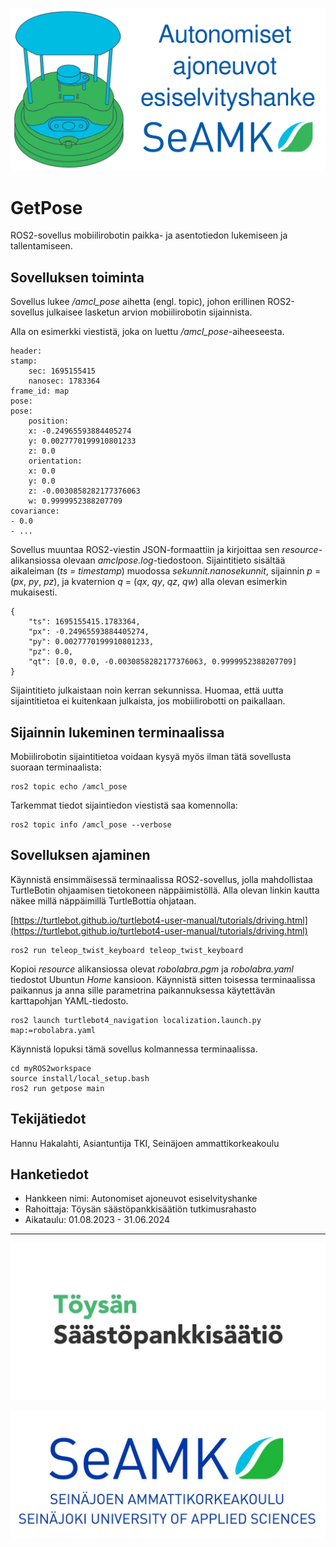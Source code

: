 ![roveri](/images/roveri.svg)

# GetPose

ROS2-sovellus mobiilirobotin paikka- ja asentotiedon lukemiseen ja tallentamiseen.

## Sovelluksen toiminta

Sovellus lukee */amcl_pose* aihetta (engl. topic), johon erillinen ROS2-sovellus julkaisee lasketun arvion mobiilirobotin sijainnista. 

Alla on esimerkki viestistä, joka on luettu */amcl_pose*-aiheeseesta.
```
header:
stamp:
    sec: 1695155415
    nanosec: 1783364
frame_id: map
pose:
pose:
    position:
    x: -0.24965593884405274
    y: 0.0027770199910801233
    z: 0.0
    orientation:
    x: 0.0
    y: 0.0
    z: -0.0030858282177376063
    w: 0.9999952388207709
covariance:
- 0.0
- ...
```

Sovellus muuntaa ROS2-viestin JSON-formaattiin ja kirjoittaa sen *resource*-alikansiossa olevaan *amclpose.log*-tiedostoon. Sijaintitieto sisältää aikaleiman (*ts = timestamp*) muodossa *sekunnit.nanosekunnit*, sijainnin *p* = (*px*, *py*, *pz*), ja kvaternion *q* = (*qx*, *qy*, *qz*, *qw*) alla olevan esimerkin mukaisesti.
```
{
    "ts": 1695155415.1783364, 
    "px": -0.24965593884405274, 
    "py": 0.0027770199910801233, 
    "pz": 0.0, 
    "qt": [0.0, 0.0, -0.0030858282177376063, 0.9999952388207709]
}
```

Sijaintitieto julkaistaan noin kerran sekunnissa. Huomaa, että uutta sijaintitietoa ei kuitenkaan julkaista, jos mobiilirobotti on paikallaan.

## Sijainnin lukeminen terminaalissa

Mobiilirobotin sijaintitietoa voidaan kysyä myös ilman tätä sovellusta suoraan terminaalista:
```
ros2 topic echo /amcl_pose
```

Tarkemmat tiedot sijaintiedon viestistä saa komennolla:
```
ros2 topic info /amcl_pose --verbose
```

## Sovelluksen ajaminen

Käynnistä ensimmäisessä terminaalissa ROS2-sovellus, jolla mahdollistaa TurtleBotin ohjaamisen tietokoneen näppäimistöllä. Alla olevan linkin kautta näkee millä näppäimillä TurtleBottia ohjataan.

[https://turtlebot.github.io/turtlebot4-user-manual/tutorials/driving.html](https://turtlebot.github.io/turtlebot4-user-manual/tutorials/driving.html)

```
ros2 run teleop_twist_keyboard teleop_twist_keyboard
```

Kopioi *resource* alikansiossa olevat *robolabra.pgm* ja *robolabra.yaml* tiedostot Ubuntun *Home* kansioon. Käynnistä sitten toisessa terminaalissa paikannus ja anna sille parametrina paikannuksessa käytettävän karttapohjan YAML-tiedosto.
```
ros2 launch turtlebot4_navigation localization.launch.py map:=robolabra.yaml
```

Käynnistä lopuksi tämä sovellus kolmannessa terminaalissa.
```
cd myROS2workspace
source install/local_setup.bash
ros2 run getpose main
```

## Tekijätiedot

Hannu Hakalahti, Asiantuntija TKI, Seinäjoen ammattikorkeakoulu

## Hanketiedot

* Hankkeen nimi: Autonomiset ajoneuvot esiselvityshanke
* Rahoittaja: Töysän säästöpankkisäätiön tutkimusrahasto
* Aikataulu: 01.08.2023 - 31.06.2024
---
![rahoittajan_logo](/images/toysan_sp_saatio.jpg)

![seamk_logo](/images/SEAMK.jpg)
